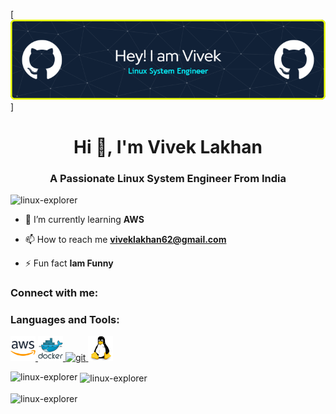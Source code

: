 [![MasterHead](https://github.com/Linux-Explorer/Linux-Explorer/blob/main/github-header-image%20(1).png)]
<h1 align="center">Hi 👋, I'm Vivek Lakhan</h1>
<h3 align="center">A Passionate Linux System Engineer From India</h3>

<p align="left"> <img src="https://komarev.com/ghpvc/?username=linux-explorer&label=Profile%20views&color=0e75b6&style=flat" alt="linux-explorer" /> </p>

- 🌱 I’m currently learning **AWS**

- 📫 How to reach me **viveklakhan62@gmail.com**

- ⚡ Fun fact **Iam Funny**

<h3 align="left">Connect with me:</h3>
<p align="left">
</p>

<h3 align="left">Languages and Tools:</h3>
<p align="left"> <a href="https://aws.amazon.com" target="_blank" rel="noreferrer"> <img src="https://raw.githubusercontent.com/devicons/devicon/master/icons/amazonwebservices/amazonwebservices-original-wordmark.svg" alt="aws" width="40" height="40"/> </a> <a href="https://www.docker.com/" target="_blank" rel="noreferrer"> <img src="https://raw.githubusercontent.com/devicons/devicon/master/icons/docker/docker-original-wordmark.svg" alt="docker" width="40" height="40"/> </a> <a href="https://git-scm.com/" target="_blank" rel="noreferrer"> <img src="https://www.vectorlogo.zone/logos/git-scm/git-scm-icon.svg" alt="git" width="40" height="40"/> </a> <a href="https://www.linux.org/" target="_blank" rel="noreferrer"> <img src="https://raw.githubusercontent.com/devicons/devicon/master/icons/linux/linux-original.svg" alt="linux" width="40" height="40"/> </a> </p>

<p><img align="left" src="https://github-readme-stats.vercel.app/api/top-langs?username=linux-explorer&show_icons=true&locale=en&layout=compact" alt="linux-explorer" /></p>

<p>&nbsp;<img align="center" src="https://github-readme-stats.vercel.app/api?username=linux-explorer&show_icons=true&locale=en" alt="linux-explorer" /></p>

<p><img align="center" src="https://github-readme-streak-stats.herokuapp.com/?user=linux-explorer&" alt="linux-explorer" /></p>
